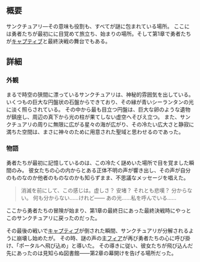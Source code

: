 <!-- title: 聖域 -->
<!-- quote: 心配しないで。これで永遠のお別れじゃないから。 -->
<!-- chapters: 0 -->
<!-- images: (聖域の全景 #1), (聖域の全景 #2), (聖域の全景 #3), (聖域の全景 #4), (聖域のコンセプトアート) --->
<!-- model: false -->

## 概要

サンクチュアリ―その意味も役割も、すべてが謎に包まれている場所。
ここには勇者たちが最初にに目覚めて旅立ち、始まりの場所。そして第1章で勇者たちが[キャプティブ](#entry:outsider-entry)と最終決戦の舞台でもある。

## 詳細

### 外観

まるで時空の狭間に漂っているサンクチュアリは、神秘的雰囲気を出している。
いくつもの巨大な円盤状の石盤からできており、その縁が青いシーランタンの光に淡く照らされている。
その中から最も目立つ円盤は、巨大な卵のような遺物が鎮座し、周辺の真下から光の柱が果てしない虚空へそびえ立つ。
また、サンクチュアリの周りに無限に広がる星々の海が広がり、その冷たい広大さと静寂に満ちた空間は、まさに神々のために用意された聖域と思わせるのであった。

### 物語

勇者たちが最初に記憶しているのは、この冷たく謎めいた場所で目を覚ました瞬間のみ。
彼女たちの心の内からとある正体不明の声が響き出し、その声が自分のものなのか他者のものなのかも知らずまま、不思議なメッセージを唱えた。

> 消滅を前にして、この感じは。虚しさ？
> 安堵？
> それとも悲嘆？
> 分からない。
> 何も分からない……けれど――
> あの光……私を呼んでいる……

ここから勇者たちの冒険が始まり、第1章の最終日にあった最終決戦時にやっとこのサンクチュアリに戻ったのだった。

その最後の戦いで[キャプティブ](#entry:outsider-entry)が倒された瞬間、サンクチュアリが分解されるように崩壊し始めたが。
その時、謎の声の主[フィア](#entry:iphania-entry)が再び勇者たちの心に呼び掛け、「ポータルへ飛び込め」と導いた。
その導きに従い、彼女たちが飛び込んだ先にあったのは見知らぬ図書館――第2章の幕開けを告げる場所だった。
